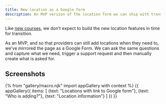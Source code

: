 ```yaml
---
title: New location as a Google form
description: An MVP version of the location form we can ship with transition.
---
```

Like [new courses](/publish-teacher-training-courses/new-course-google-form), we don’t expect to build the new location features in time for transition.

As an MVP, and so that providers can still add locations when they need to, we’ve mirrored the page as a Google Form. We can ask the same questions and capture what we need, trigger a support request and then manually create what is asked for.

## Screenshots

{% from "gallery/macro.njk" import appGallery with context %}
{{ appGallery({
  items: [
    {text: "Locations with link to Google form"},
    {text: "Who is adding?"},
    {text: "Location information"}
  ]
}) }}
